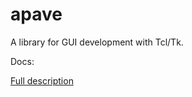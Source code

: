 # apave

A library for GUI development with Tcl/Tk.

Docs:

[Full description](https://aplsimple.github.io/en/tcl/pave)
